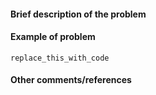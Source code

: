 <!-- The title above should be a short description of the issue. -->

#### Brief description of the problem

#### Example of problem

```
replace_this_with_code
```

#### Other comments/references

